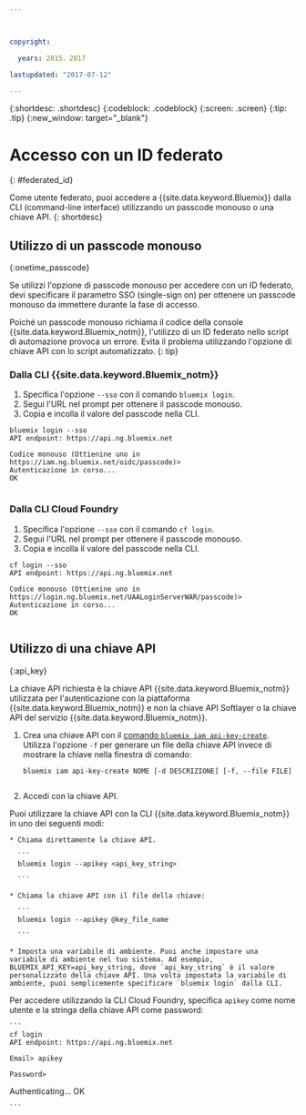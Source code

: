 ```yaml
---



copyright:

  years: 2015，2017

lastupdated: "2017-07-12"

---
```


{:shortdesc: .shortdesc}
{:codeblock: .codeblock}
{:screen: .screen}
{:tip: .tip}
{:new_window: target="_blank"}

# Accesso con un ID federato
{: #federated_id}

Come utente federato, puoi accedere a {{site.data.keyword.Bluemix}} dalla CLI (command-line interface) utilizzando un passcode monouso o una chiave API. 
{: shortdesc}

## Utilizzo di un passcode monouso
{:onetime_passcode}

Se utilizzi l'opzione di passcode monouso per accedere con un ID federato, devi specificare il parametro SSO (single-sign on) per ottenere un passcode monouso da immettere durante la fase di accesso. 

Poiché un passcode monouso richiama il codice della console {{site.data.keyword.Bluemix_notm}}, l'utilizzo di un ID federato nello script di automazione provoca un errore. Evita il problema utilizzando l'opzione di chiave API con lo script automatizzato. 
{: tip}

### Dalla CLI {{site.data.keyword.Bluemix_notm}}
1. Specifica l'opzione `--sso` con il comando `bluemix login`.
2. Segui l'URL nel prompt per ottenere il passcode monouso.
3. Copia e incolla il valore del passcode nella CLI.
    
  ``` 
  bluemix login --sso
  API endpoint: https://api.ng.bluemix.net
      
  Codice monouso (Ottienine uno in  https://iam.ng.bluemix.net/oidc/passcode)> 
  Autenticazione in corso...
  OK
      
  ```
  
### Dalla CLI Cloud Foundry
1. Specifica l'opzione `--sso` con il comando `cf login`. 
2. Segui l'URL nel prompt per ottenere il passcode monouso. 
3. Copia e incolla il valore del passcode nella CLI. 
    
  ```
  cf login --sso
  API endpoint: https://api.ng.bluemix.net
      
  Codice monouso (Ottienine uno in https://login.ng.bluemix.net/UAALoginServerWAR/passcode)>
  Autenticazione in corso...
  OK
      
  ```

## Utilizzo di una chiave API
{:api_key}

La chiave API richiesta è la chiave API {{site.data.keyword.Bluemix_notm}} utilizzata per l'autenticazione con la piattaforma {{site.data.keyword.Bluemix_notm}} e non la chiave API Softlayer o la chiave API del servizio {{site.data.keyword.Bluemix_notm}}.

1. Crea una chiave API con il [comando `bluemix iam api-key-create`](/docs/cli/reference/bluemix_cli/bx_cli.html#bluemix_iam_api_key_create). Utilizza l'opzione `-f` per generare un file della chiave API invece di mostrare la chiave nella finestra di comando:

   ```
   bluemix iam api-key-create NOME [-d DESCRIZIONE] [-f, --file FILE]
  
   ```

2. Accedi con la chiave API. 

  Puoi utilizzare la chiave API con la CLI {{site.data.keyword.Bluemix_notm}} in uno dei seguenti modi:
    
    * Chiama direttamente la chiave API.
  
      ```
      bluemix login --apikey <api_key_string>
    
      ```
    
    * Chiama la chiave API con il file della chiave: 
  
      ```
      bluemix login --apikey @key_file_name
    
      ```
    
    * Imposta una variabile di ambiente. Puoi anche impostare una variabile di ambiente nel tuo sistema. Ad esempio, BLUEMIX_API_KEY=api_key_string, dove `api_key_string` è il valore personalizzato della chiave API. Una volta impostata la variabile di ambiente, puoi semplicemente specificare `bluemix login` dalla CLI. 
  
  Per accedere utilizzando la CLI Cloud Foundry, specifica `apikey` come nome utente e la stringa della chiave API come password:

    ```
    cf login
    API endpoint: https://api.ng.bluemix.net
  
    Email> apikey
  
    Password>
Authenticating...
OK
  
    ```

